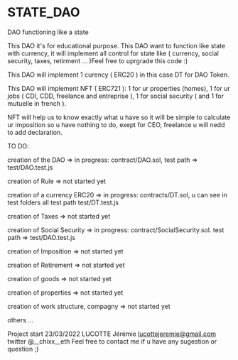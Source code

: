 # STATE_DAO
DAO functioning like a state

This DAO it's for educational purpose. This DAO want to function like state with currency, it will implement all control for state like ( currency, social security, taxes, retirment ... )Feel free to uprgrade this code :)

This DAO will implement 1 curency ( ERC20 ) in this case DT for DAO Token.

This DAO will implement NFT ( ERC721 ): 1 for ur properties (homes), 1 for ur jobs ( CDI, CDD, freelance and entreprise ), 1 for social security ( and 1 for mutuelle in french ).

NFT will help us to know exactly what u have so it will be simple to calculate ur imposition so u have nothing to do, exept for CEO, freelance u will nedd to add declaration.


TO DO:

  creation of the DAO => in progress: contract/DAO.sol, test path => test/DAO.test.js

  creation of Rule => not started yet

  creation of a currency ERC20 => in progress: contracts/DT.sol, u can see in test folders all test path test/DT.test.js

  creation of Taxes => not started yet

  creation of Social Security => in progress: contract/SocialSecurity.sol. test path => test/DAO.test.js

  creation of Imposition => not started yet

  creation of Retirement => not started yet

  creation of goods => not started yet

  creation of properties => not started yet

  creation of work structure, compagny => not started yet

  others ...


Project start 23/03/2022
LUCOTTE Jérémie
lucottejeremie@gmail.com
twitter @__chixx__eth
Feel free to contact me if u have any sugestion or question ;)